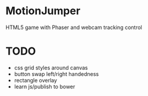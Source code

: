 # MotionJumper

HTML5 game with Phaser and webcam tracking control

TODO
====

* css grid styles around canvas
* button swap left/right handedness
* rectangle overlay
* learn js/publish to bower